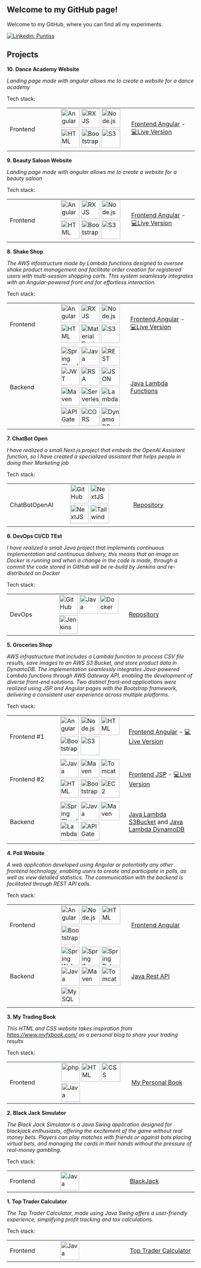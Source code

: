## Welcome to my GitHub page!
Welcome to my GitHub, where you can find all my experiments.

[![Linkedin: Puntiss](https://img.shields.io/badge/-Puntiss-blue?style=flat-square&logo=Linkedin&logoColor=white&link=https://www.linkedin.com/in/andrea-punta)](https://www.linkedin.com/in/andrea-punta)
## Projects

**10. Dance Academy Website**

*Landing page made with angular allows me to create a website for a dance academy*

Tech stack:

<table>
  <tr>
    <td width="200px">
      Frontend
    </td> 
    <td width="350px"> 
      <img width="50" src="https://user-images.githubusercontent.com/25181517/183890595-779a7e64-3f43-4634-bad2-eceef4e80268.png" alt="Angular" title="Angular"/>
      <img width="50" src="https://rxjs.dev/generated/images/marketing/home/Rx_Logo-512-512.png" alt="RXJS" title="RXJS"/>
      <img width="50" src="https://user-images.githubusercontent.com/25181517/183568594-85e280a7-0d7e-4d1a-9028-c8c2209e073c.png" alt="Node.js" title="Node.js"/>      
      <img width="50" src="https://user-images.githubusercontent.com/25181517/192158954-f88b5814-d510-4564-b285-dff7d6400dad.png" alt="HTML" title="HTML"/>
      <img width="50" src="https://user-images.githubusercontent.com/25181517/183898054-b3d693d4-dafb-4808-a509-bab54cf5de34.png" alt="Bootstrap" title="Bootstrap"/>
      <img width="50" src="https://d2q66yyjeovezo.cloudfront.net/icon/c0828e0381730befd1f7a025057c74fb-43acc0496e64afba82dbc9ab774dc622.svg" alt="S3" title="S3"/>
    </td>
     <td width="300px">
        <a href="https://github.com/Puntiss/newstyledance">Frontend Angular</a> - <a href="https://www.newstyledance.it/pre-menu" target="_blank">💻Live Version</a>
    </td> 
  </tr>
</table>

**9. Beauty Saloon Website**

*Landing page made with angular allows me to create a website for a beauty saloon*

Tech stack:

<table>
  <tr>
    <td width="200px">
      Frontend
    </td> 
    <td width="350px"> 
      <img width="50" src="https://user-images.githubusercontent.com/25181517/183890595-779a7e64-3f43-4634-bad2-eceef4e80268.png" alt="Angular" title="Angular"/>
      <img width="50" src="https://rxjs.dev/generated/images/marketing/home/Rx_Logo-512-512.png" alt="RXJS" title="RXJS"/>
      <img width="50" src="https://user-images.githubusercontent.com/25181517/183568594-85e280a7-0d7e-4d1a-9028-c8c2209e073c.png" alt="Node.js" title="Node.js"/>      
      <img width="50" src="https://user-images.githubusercontent.com/25181517/192158954-f88b5814-d510-4564-b285-dff7d6400dad.png" alt="HTML" title="HTML"/>
      <img width="50" src="https://user-images.githubusercontent.com/25181517/183898054-b3d693d4-dafb-4808-a509-bab54cf5de34.png" alt="Bootstrap" title="Bootstrap"/>
      <img width="50" src="https://d2q66yyjeovezo.cloudfront.net/icon/c0828e0381730befd1f7a025057c74fb-43acc0496e64afba82dbc9ab774dc622.svg" alt="S3" title="S3"/>
    </td>
     <td width="300px">
        <a href="https://github.com/Puntiss/esteticaebenesseremilano">Frontend Angular</a> - <a href="http://appa.esteticaebenesseremilano.com.s3-website-us-east-1.amazonaws.com" target="_blank">💻Live Version</a>
    </td> 
  </tr>
</table>

**8. Shake Shop**

*The AWS infostructure made by Lambda functions designed to oversee shake product management and facilitate order creation for registered users with multi-session shopping carts. This system seamlessly integrates with an Angular-powered front end for effortless interaction.*

Tech stack:

<table>
  <tr>
    <td width="200px">
      Frontend
    </td> 
    <td width="350px"> 
      <img width="50" src="https://user-images.githubusercontent.com/25181517/183890595-779a7e64-3f43-4634-bad2-eceef4e80268.png" alt="Angular" title="Angular"/>
      <img width="50" src="https://rxjs.dev/generated/images/marketing/home/Rx_Logo-512-512.png" alt="RXJS" title="RXJS"/>
      <img width="50" src="https://user-images.githubusercontent.com/25181517/183568594-85e280a7-0d7e-4d1a-9028-c8c2209e073c.png" alt="Node.js" title="Node.js"/>      
      <img width="50" src="https://user-images.githubusercontent.com/25181517/192158954-f88b5814-d510-4564-b285-dff7d6400dad.png" alt="HTML" title="HTML"/>
      <img width="50" src="https://mdbootstrap.com/wp-content/uploads/2018/06/logo-mdb-jquery-small.webp" alt="Material Design Bootstrap eCommerce" title="Material Design Bootstrap eCommerce"/>
      <img width="50" src="https://d2q66yyjeovezo.cloudfront.net/icon/c0828e0381730befd1f7a025057c74fb-43acc0496e64afba82dbc9ab774dc622.svg" alt="S3" title="S3"/>
    </td>
     <td width="300px">
        <a href="https://github.com/Puntiss/angular-shake-AWSFeeded">Frontend Angular</a> - <a href="https://angular-shake-shop.s3.us-east-2.amazonaws.com/index.html" target="_blank">💻Live Version</a>
    </td> 
  </tr>
  <tr>
    <td>
      Backend
    </td> 
    <td>
      <img width="50" src="https://pbs.twimg.com/profile_images/1235936519032049665/dBCF5aOn_400x400.png" alt="Spring Cloud" title="Spring Cloud"/>
      <!--img width="50" src="https://fiverr-res.cloudinary.com/images/t_main1,q_auto,f_auto,q_auto,f_auto/gigs/245108492/original/ffe3351a91830845f16edf744b52f2043d151ffc/write-unit-tests-for-your-code-using-junit-and-mockito.jpg" alt="Junit" title="Junit"/-->
      <img width="50" src="https://user-images.githubusercontent.com/25181517/117201156-9a724800-adec-11eb-9a9d-3cd0f67da4bc.png" alt="Java" title="Java"/>
      <img width="50" src="https://media.licdn.com/dms/image/D4D12AQEeNNHq05k7MA/article-cover_image-shrink_720_1280/0/1687786979245?e=2147483647&v=beta&t=AVc2G-hvHNjTMklQtEt6qlby2l79Bf5dBBkUB5DBRe0" alt="REST" title="REST"/>
      <img width="50" src="https://user-images.githubusercontent.com/5418178/177059352-fe91dcd5-e17b-4103-88ae-70d6d396cf85.png" alt="JWT" title="JWT"/>
      <img width="50" src="https://static.vecteezy.com/system/resources/thumbnails/002/329/190/small/file-encryption-icon-free-vector.jpg" alt="RSA encrypting" title="RSA encrypting"/>
      <img width="50" src="https://cdn-icons-png.flaticon.com/512/6394/6394065.png" alt="JSON" title="JSON"/>
      <img width="50" src="https://user-images.githubusercontent.com/25181517/117207242-07d5a700-adf4-11eb-975e-be04e62b984b.png" alt="Maven" title="Maven"/>
      <img width="50" src="https://d2q66yyjeovezo.cloudfront.net/icon/901aea6aa1385e8dedb9e28d05d44668-6bbe4e13588800be3557840fd32e16e1.svg" alt="Serverless Application Model (AWS SAM)" title="Serverless Application Model (AWS SAM)"/>
      <img width="50" src="https://d2q66yyjeovezo.cloudfront.net/icon/945f3fc449518a73b9f5f32868db466c-926961f91b072604c42b7f39ce2eaf1c.svg" alt="Lambda" title="Lambda"/>
      <img width="50" src="https://d2q66yyjeovezo.cloudfront.net/icon/fb0cde6228b21d89ec222b45efec54e7-0856e92285f4e7ed254b2588d1fe1829.svg" alt="API Gateway" title="API Gateway"/>
      <img width="50" src="https://store-images.s-microsoft.com/image/apps.8111.bbe9eb6d-414b-41d9-bdd9-38a52221eef0.816f943d-6ba5-4960-a9e7-78ce45e45b7e.0be5cf56-8f8d-43c9-9c52-df93b7c0c2a2" alt="CORS" title="CORS"/>
      <img width="50" src="https://d2q66yyjeovezo.cloudfront.net/icon/6f419a45e63123b4c16bd679549610f6-87862c68693445999110bbd6a467ce88.svg" alt="Dynamo DB" title="Dynamo DB"/>
    </td>
    <td>
       <a href="https://github.com/Puntiss/java-shake-AWSLambdaFunctions">Java Lambda Functions</a>
    </td> 
  </tr>
</table>

**7. ChatBot Open**

*I have realized a small Next.js project that embeds the OpenAI Assistant function, so I have created a specialized assistant that helps people in doing their Marketing job*

Tech stack:

<table>
  <tr>
    <td width="200px">
      ChatBotOpenAI
    </td> 
    <td width="350px"> 
      <img width="50" src="https://newrelic.com/sites/default/files/styles/medium/public/quickstarts/images/icons/langchain-vectordb--logo.png?itok=3wd-XHaL" alt="GitHub" title="GitHub"/>
      <img width="50" src="https://static-00.iconduck.com/assets.00/next-js-icon-2048x2048-5dqjgeku.png" alt="NextJS" title="NextJS"/>
      <img width="50" src="https://static.vecteezy.com/system/resources/previews/022/227/364/original/openai-chatgpt-logo-icon-free-png.png" alt="NextJS" title="NextJS"/>
      <img width="50" src="https://www.svgrepo.com/show/374118/tailwind.svg" alt="Tailwind" title="Tailwind"/>
    </td>
     <td width="300px">
        <a href="https://github.com/Puntiss/chatbot-langchain-netxjs">Repository</a>
    </td> 
  </tr>
</table>

**6. DevOps CI/CD TEst**

*I have realized a small Java project that implements continuous implementation and continuous delivery, this means that an image on Docker is running and when a change in the code is made, through a commit the code stored in GitHub will be re-build by Jenkins and re-distributed on Docker*

Tech stack:

<table>
  <tr>
    <td width="200px">
      DevOps
    </td> 
    <td width="350px"> 
      <img width="50" src="https://user-images.githubusercontent.com/25181517/192108374-8da61ba1-99ec-41d7-80b8-fb2f7c0a4948.png" alt="GitHub" title="GitHub"/>
      <img width="50" src="https://user-images.githubusercontent.com/25181517/117201156-9a724800-adec-11eb-9a9d-3cd0f67da4bc.png" alt="Java" title="Java"/>
      <img width="50" src="https://user-images.githubusercontent.com/25181517/117207330-263ba280-adf4-11eb-9b97-0ac5b40bc3be.png" alt="Docker" title="Docker"/>
      <img width="50" src="https://user-images.githubusercontent.com/25181517/179090274-733373ef-3b59-4f28-9ecb-244bea700932.png" alt="Jenkins" title="Jenkins"/>
    </td>
     <td width="300px">
        <a href="https://github.com/Puntiss/devops-java-test">Repository</a>
    </td> 
  </tr>
</table>

**5. Groceries Shop**

*AWS infrastructure that includes a Lambda function to process CSV file results, save images to an AWS S3 Bucket, and store product data in DynamoDB. The implementation seamlessly integrates Java-powered Lambda functions through AWS Gateway API, enabling the development of diverse front-end solutions. Two distinct front-end applications were realized using JSP and Angular pages with the Bootstrap framework, delivering a consistent user experience across multiple platforms.*

Tech stack:

<table>
  <tr>
    <td width="200px">
      Frontend #1
    </td> 
    <td width="350px"> 
      <img width="50" src="https://user-images.githubusercontent.com/25181517/183890595-779a7e64-3f43-4634-bad2-eceef4e80268.png" alt="Angular" title="Angular"/>
      <img width="50" src="https://user-images.githubusercontent.com/25181517/183568594-85e280a7-0d7e-4d1a-9028-c8c2209e073c.png" alt="Node.js" title="Node.js"/>      
      <img width="50" src="https://user-images.githubusercontent.com/25181517/192158954-f88b5814-d510-4564-b285-dff7d6400dad.png" alt="HTML" title="HTML"/>
      <img width="50" src="https://user-images.githubusercontent.com/25181517/183898054-b3d693d4-dafb-4808-a509-bab54cf5de34.png" alt="Bootstrap" title="Bootstrap"/>
      <img width="50" src="https://d2q66yyjeovezo.cloudfront.net/icon/c0828e0381730befd1f7a025057c74fb-43acc0496e64afba82dbc9ab774dc622.svg" alt="S3" title="S3"/>
    </td>
     <td width="300px">
        <a href="https://github.com/Puntiss/aws-angular-shop-project">Frontend Angular</a> -  <a href="http://angular-aws-shop.s3-website-us-east-1.amazonaws.com/" target="_blank">💻Live Version</a>
    </td> 
  </tr>
    <tr>
    <td>
      Frontend #2
    </td> 
    <td>
      <img width="50" src="https://user-images.githubusercontent.com/25181517/117201156-9a724800-adec-11eb-9a9d-3cd0f67da4bc.png" alt="Java" title="Java"/>
      <img width="50" src="https://user-images.githubusercontent.com/25181517/117207242-07d5a700-adf4-11eb-975e-be04e62b984b.png" alt="Maven" title="Maven"/>
      <img width="50" src="https://user-images.githubusercontent.com/25181517/183894676-137319b5-1364-4b6a-ba4f-e9fc94ddc4aa.png" alt="Tomcat" title="Tomcat"/>
      <img width="50" src="https://user-images.githubusercontent.com/25181517/192158954-f88b5814-d510-4564-b285-dff7d6400dad.png" alt="HTML" title="HTML"/>
      <img width="50" src="https://user-images.githubusercontent.com/25181517/183898054-b3d693d4-dafb-4808-a509-bab54cf5de34.png" alt="Bootstrap" title="Bootstrap"/>
      <img width="50" src="https://d2q66yyjeovezo.cloudfront.net/icon/d88319dfa5d204f019b4284149886c59-7d586ea82f792b61a8c87de60565133d.svg" alt="EC2" title="EC2"/>
    </td>
     <td>
        <a href="https://github.com/Puntiss/aws-jsp-shop-project">Frontend JSP</a> - <a href="http://server1-env-1.eba-at33pbnq.us-east-1.elasticbeanstalk.com/" target="_blank">💻Live Version</a>
    </td> 
  </tr>
    <tr>
    <td>
      Backend
    </td> 
    <td>
      <img width="50" src="https://pbs.twimg.com/profile_images/1235936519032049665/dBCF5aOn_400x400.png" alt="Spring Cloud" title="Spring Cloud"/>
      <img width="50" src="https://user-images.githubusercontent.com/25181517/117201156-9a724800-adec-11eb-9a9d-3cd0f67da4bc.png" alt="Java" title="Java"/>
      <img width="50" src="https://user-images.githubusercontent.com/25181517/117207242-07d5a700-adf4-11eb-975e-be04e62b984b.png" alt="Maven" title="Maven"/>
      <img width="50" src="https://d2q66yyjeovezo.cloudfront.net/icon/945f3fc449518a73b9f5f32868db466c-926961f91b072604c42b7f39ce2eaf1c.svg" alt="Lambda" title="Lambda"/>
      <img width="50" src="https://d2q66yyjeovezo.cloudfront.net/icon/fb0cde6228b21d89ec222b45efec54e7-0856e92285f4e7ed254b2588d1fe1829.svg" alt="API Gateway" title="API Gateway"/>
    </td>
    <td>
       <a href="https://github.com/Puntiss/java-readAndUploadProduct-AWSLambdaFunction">Java Lambda S3Bucket</a> and <a href="https://github.com/Puntiss/java-retrieveAllProduct-AWSLambdaFunction">Java Lambda DynamoDB</a>
    </td> 
  </tr>
</table>

**4. Poll Website**

*A web application developed using Angular or potentially any other frontend technology, enabling users to create and participate in polls, as well as view detailed statistics. The communication with the backend is facilitated through REST API calls.*

Tech stack:

<table>
  <tr>
    <td width="200px">
      Frontend
    </td> 
    <td width="350px"> 
      <img width="50" src="https://user-images.githubusercontent.com/25181517/183890595-779a7e64-3f43-4634-bad2-eceef4e80268.png" alt="Angular" title="Angular"/>
      <img width="50" src="https://user-images.githubusercontent.com/25181517/183568594-85e280a7-0d7e-4d1a-9028-c8c2209e073c.png" alt="Node.js" title="Node.js"/>      
      <img width="50" src="https://user-images.githubusercontent.com/25181517/192158954-f88b5814-d510-4564-b285-dff7d6400dad.png" alt="HTML" title="HTML"/>
      <img width="50" src="https://user-images.githubusercontent.com/25181517/183898054-b3d693d4-dafb-4808-a509-bab54cf5de34.png" alt="Bootstrap" title="Bootstrap"/>
    </td>
     <td width="300px">
        <a href="https://github.com/Puntiss/angular-poll">Frontend Angular</a>
    </td> 
    <tr>
    <td>
      Backend
    </td> 
    <td>
      <img width="50" src="https://pluralsight2.imgix.net/paths/images/corespring-f9a00f4516.png" alt="Spring Web" title="Spring Web"/>
      <img width="50" src="https://miro.medium.com/v2/resize:fit:400/1*1-13QxXfUE1mdrK_MfqonQ.png" alt="Spring Security" title="Spring Security"/>
      <img width="50" src="https://pbs.twimg.com/profile_images/1235945452304031744/w55Uc_O9_400x400.png" alt="Spring Data" title="Spring Data"/>
      <img width="50" src="https://user-images.githubusercontent.com/25181517/117201156-9a724800-adec-11eb-9a9d-3cd0f67da4bc.png" alt="Java" title="Java"/>
      <img width="50" src="https://user-images.githubusercontent.com/25181517/117207242-07d5a700-adf4-11eb-975e-be04e62b984b.png" alt="Maven" title="Maven"/>
      <img width="50" src="https://user-images.githubusercontent.com/25181517/183894676-137319b5-1364-4b6a-ba4f-e9fc94ddc4aa.png" alt="Tomcat" title="Tomcat"/>
      <img width="50" src="https://user-images.githubusercontent.com/25181517/183896128-ec99105a-ec1a-4d85-b08b-1aa1620b2046.png" alt="MySQL" title="MySQL"/>
    </td>
    <td>
       <a href="https://github.com/Puntiss/java-poll-api">Java Rest API</a> 
    </td> 
  </tr>
</table>


**3. My Trading Book**

*This HTML and CSS website takes inspiration from https://www.myfxbook.com/ as a personal blog to share your trading results*

Tech stack:

<table>
  <tr>
    <td width="200px">
      Frontend
    </td> 
    <td width="350px"> 
      <img width="50" src="https://user-images.githubusercontent.com/25181517/183570228-6a040b9f-3ddf-47a2-a201-743121dac664.png" alt="php" title="php"/>
      <img width="50" src="https://user-images.githubusercontent.com/25181517/192158954-f88b5814-d510-4564-b285-dff7d6400dad.png" alt="HTML" title="HTML"/>
      <img width="50" src="https://user-images.githubusercontent.com/25181517/183898674-75a4a1b1-f960-4ea9-abcb-637170a00a75.png" alt="CSS" title="CSS"/>
      <img width="50" height="50" src="https://336118.selcdn.ru/Gutsy-Culebra/products/Google-Charts-Logo.png" alt="Java" title="Google Charts"/>
    </td>
     <td width="300px">
        <a href="https://github.com/Puntiss/html-myPersonalBook">My Personal Book</a>
    </td> 
</table>

**2. Black Jack Simulator**

*The Black Jack Simulator is a Java Swing application designed for blackjack enthusiasts, offering the excitement of the game without real money bets. Players can play matches with friends or against bots placing virtual bets, and managing the cards in their hands without the pressure of real-money gambling.*

Tech stack:

<table>
  <tr>
    <td width="200px">
      Frontend
    </td> 
    <td width="350px"> 
      <img width="50" src="https://user-images.githubusercontent.com/25181517/117201156-9a724800-adec-11eb-9a9d-3cd0f67da4bc.png" alt="Java" title="Java"/>
    </td>
     <td width="300px">
        <a href="https://github.com/Puntiss/java-blackjack">BlackJack</a>
    </td> 
</table>

**1. Top Trader Calculator**

*The Top Trader Calculator, made using Java Swing offers a user-friendly experience, simplifying profit tracking and tax calculations.*

Tech stack:

<table>
  <tr>
    <td width="200px">
      Frontend
    </td> 
    <td width="350px"> 
      <img width="50" src="https://user-images.githubusercontent.com/25181517/117201156-9a724800-adec-11eb-9a9d-3cd0f67da4bc.png" alt="Java" title="Java"/>
    </td>
     <td width="300px">
        <a href="https://github.com/Puntiss/java-topTraderCalculator">Top Trader Calculator</a>
    </td> 
</table>




